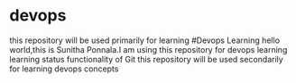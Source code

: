 # devops
this repository will be used primarily for learning
#Devops Learning
hello world,this is Sunitha Ponnala.I am using this repository for devops learning
learning status functionality of Git
this repository will be used secondarily for learning devops concepts
